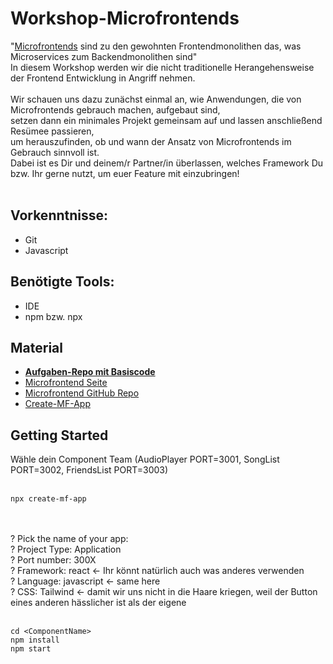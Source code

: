 # Workshop-Microfrontends

"[Microfrontends](https://micro-frontends.org) sind zu den gewohnten Frontendmonolithen das, was Microservices zum Backendmonolithen sind" <br/>
In diesem Workshop werden wir die nicht traditionelle Herangehensweise der Frontend Entwicklung in Angriff nehmen.<br/><br/>
Wir schauen uns dazu zunächst einmal an, wie Anwendungen, die von Microfrontends gebrauch machen, aufgebaut sind, <br/>
setzen dann ein minimales Projekt gemeinsam auf und lassen anschließend Resümee passieren, <br>
um herauszufinden, ob und wann der Ansatz von Microfrontends im Gebrauch sinnvoll ist. <br/>
Dabei ist es Dir und deinem/r Partner/in überlassen, welches Framework Du bzw. Ihr gerne nutzt, um euer Feature mit einzubringen!<br/>
<br>

## Vorkenntnisse:
- Git
- Javascript 

## Benötigte Tools:
- IDE
- npm bzw. npx

## Material
- <b>[Aufgaben-Repo mit Basiscode](https://github.com/Taha-Moujtahid/Workshop-Microfrontends)</b>
- [Microfrontend Seite](https://micro-frontends.org)
- [Microfrontend GitHub Repo](https://github.com/neuland/micro-frontends)
- [Create-MF-App](https://github.com/jherr/create-mf-app)

## Getting Started 
Wähle dein Component Team (AudioPlayer PORT=3001, SongList PORT=3002, FriendsList PORT=3003) <br/>
<br/>
```shell
npx create-mf-app
```
<br/>
<br/>
? Pick the name of your app: <ComponentName> <br/>
? Project Type: Application <br/>
? Port number: 300X <br/>
? Framework: react <- Ihr könnt natürlich auch was anderes verwenden <br/>
? Language: javascript <- same here <br/>
? CSS: Tailwind <- damit wir uns nicht in die Haare kriegen, weil der Button eines anderen hässlicher ist als der eigene <br/>
<br/> 

```shell
cd <ComponentName>
npm install 
npm start 
```
